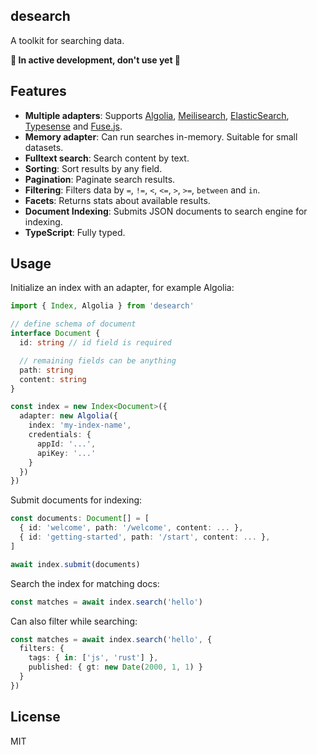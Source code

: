 desearch
-----------

A toolkit for searching data.

**🚧 In active development, don't use yet 🚧**

## Features

- **Multiple adapters**: Supports [Algolia](https://algolia.com), [Meilisearch](https://meilisearch.com), [ElasticSearch](https://www.elastic.co), [Typesense](https://typesense.org) and [Fuse.js](https://www.fusejs.io).
- **Memory adapter**: Can run searches in-memory. Suitable for small datasets.
- **Fulltext search**: Search content by text.
- **Sorting**: Sort results by any field.
- **Pagination**: Paginate search results.
- **Filtering**: Filters data by `=`, `!=`, `<`, `<=`, `>`, `>=`, `between` and `in`.
- **Facets**: Returns stats about available results.
- **Document Indexing**: Submits JSON documents to search engine for indexing.
- **TypeScript**: Fully typed.

## Usage

Initialize an index with an adapter, for example Algolia:

```typescript
import { Index, Algolia } from 'desearch'

// define schema of document
interface Document {
  id: string // id field is required

  // remaining fields can be anything
  path: string
  content: string
}

const index = new Index<Document>({
  adapter: new Algolia({
    index: 'my-index-name',
    credentials: {
      appId: '...',
      apiKey: '...'
    }
  })
})
```

Submit documents for indexing:

```typescript
const documents: Document[] = [
  { id: 'welcome', path: '/welcome', content: ... },
  { id: 'getting-started', path: '/start', content: ... },
]

await index.submit(documents)
```

Search the index for matching docs:

```typescript
const matches = await index.search('hello')
```

Can also filter while searching:

```typescript
const matches = await index.search('hello', {
  filters: {
    tags: { in: ['js', 'rust'] },
    published: { gt: new Date(2000, 1, 1) }
  }
})
```

## License

MIT
